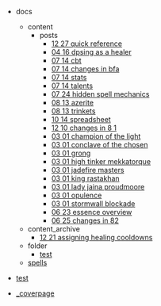   - docs
    - content
      - posts
        - [12 27 quick reference](/docs/content/posts/2017-12-27-quick-reference.md)
        - [04 16 dpsing as a healer](/docs/content/posts/2018-04-16-dpsing-as-a-healer.md)
        - [07 14 cbt](/docs/content/posts/2018-07-14-cbt.md)
        - [07 14 changes in bfa](/docs/content/posts/2018-07-14-changes-in-bfa.md)
        - [07 14 stats](/docs/content/posts/2018-07-14-stats.md)
        - [07 14 talents](/docs/content/posts/2018-07-14-talents.md)
        - [07 24 hidden spell mechanics](/docs/content/posts/2018-07-24-hidden-spell-mechanics.md)
        - [08 13 azerite](/docs/content/posts/2018-08-13-azerite.md)
        - [08 13 trinkets](/docs/content/posts/2018-08-13-trinkets.md)
        - [10 14 spreadsheet](/docs/content/posts/2018-10-14-spreadsheet.md)
        - [12 10 changes in 8 1](/docs/content/posts/2018-12-10-changes-in-8-1.md)
        - [03 01 champion of the light](/docs/content/posts/2019-03-01-champion-of-the-light.md)
        - [03 01 conclave of the chosen](/docs/content/posts/2019-03-01-conclave-of-the-chosen.md)
        - [03 01 grong](/docs/content/posts/2019-03-01-grong.md)
        - [03 01 high tinker mekkatorque](/docs/content/posts/2019-03-01-high-tinker-mekkatorque.md)
        - [03 01 jadefire masters](/docs/content/posts/2019-03-01-jadefire-masters.md)
        - [03 01 king rastakhan](/docs/content/posts/2019-03-01-king-rastakhan.md)
        - [03 01 lady jaina proudmoore](/docs/content/posts/2019-03-01-lady-jaina-proudmoore.md)
        - [03 01 opulence](/docs/content/posts/2019-03-01-opulence.md)
        - [03 01 stormwall blockade](/docs/content/posts/2019-03-01-stormwall-blockade.md)
        - [06 23 essence overview](/docs/content/posts/2019-06-23-essence-overview.md)
        - [06 25 changes in 82](/docs/content/posts/2019-06-25-changes-in-82.md)
    - content_archive
      - [12 21 assigning healing cooldowns](/docs/content_archive/2017-12-21-assigning-healing-cooldowns.md)
    - folder
      - [test](/docs/folder/test.md)
    - [spells](/docs/spells/README.md)
      
  - [test](/test.md)
  - [_coverpage](/_coverpage.md)